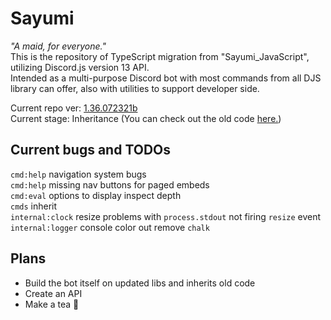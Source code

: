 # Sayumi
*"A maid, for everyone."*</br>
This is the repository of TypeScript migration from "Sayumi_JavaScript", utilizing Discord.js version 13 API.</br>
Intended as a multi-purpose Discord bot with most commands from all DJS library can offer, also with utilities to support developer side.</br>

Current repo ver: [1.36.072321b](https://github.com/sayuriu/Sayumi/commit/2c2e42695d2af13939c9854fd0aee4c2dbfb080c)</br>
Current stage: Inheritance (You can check out the old code [here.](https://github.com/sayuriu/Sayumi_JavaScript))
## Current bugs and TODOs
`cmd:help` navigation system bugs</br>
`cmd:help` missing nav buttons for paged embeds</br>
`cmd:eval` options to display inspect depth</br>
`cmds` inherit</br>
`internal:clock` resize problems with `process.stdout` not firing `resize` event</br>
`internal:logger` console color out remove `chalk`</br> 
## Plans
- Build the bot itself on updated libs and inherits old code
- Create an API
- Make a tea 🍵

